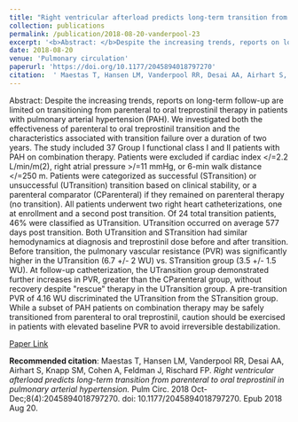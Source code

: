 ```yaml
--- 
title: "Right ventricular afterload predicts long-term transition from parenteral to oral treprostinil in pulmonary arterial hypertension." 
collection: publications 
permalink: /publication/2018-08-20-vanderpool-23 
excerpt: '<b>Abstract: </b>Despite the increasing trends, reports on long-term follow-up are limited on transitioning from parenteral to oral treprostinil therapy in patients with pulmonary arterial hypertension (PAH). We investigated both the effectiveness of parenteral to oral treprostinil transition and the characteristics associated with transition failure over [...]' 
date: 2018-08-20 
venue: 'Pulmonary circulation' 
paperurl: 'https://doi.org/10.1177/2045894018797270' 
citation:  ' Maestas T, Hansen LM, Vanderpool RR, Desai AA, Airhart S, Knapp SM, Cohen A, Feldman J, Rischard FP. <i>Right ventricular afterload predicts long-term transition from parenteral to oral treprostinil in pulmonary arterial hypertension.</i> Pulm Circ. 2018 Oct-Dec;8(4):2045894018797270. doi: 10.1177/2045894018797270. Epub 2018 Aug 20.' 
--- 
```

Abstract:  Despite the increasing trends, reports on long-term follow-up are limited on transitioning from parenteral to oral treprostinil therapy in patients with pulmonary arterial hypertension (PAH). We investigated both the effectiveness of parenteral to oral treprostinil transition and the characteristics associated with transition failure over a duration of two years. The study included 37 Group I functional class I and II patients with PAH on combination therapy. Patients were excluded if cardiac index </=2.2 L/min/m(2), right atrial pressure >/=11 mmHg, or 6-min walk distance </=250 m. Patients were categorized as successful (STransition) or unsuccessful (UTransition) transition based on clinical stability, or a parenteral comparator (CParenteral) if they remained on parenteral therapy (no transition). All patients underwent two right heart catheterizations, one at enrollment and a second post transition. Of 24 total transition patients, 46% were classified as UTransition. UTransition occurred on average 577 days post transition. Both UTransition and STransition had similar hemodynamics at diagnosis and treprostinil dose before and after transition. Before transition, the pulmonary vascular resistance (PVR) was significantly higher in the UTransition (6.7 +/- 2 WU) vs. STransition group (3.5 +/- 1.5 WU). At follow-up catheterization, the UTransition group demonstrated further increases in PVR, greater than the CParenteral group, without recovery despite "rescue" therapy in the UTransition group. A pre-transition PVR of 4.16 WU discriminated the UTransition from the STransition group. While a subset of PAH patients on combination therapy may be safely transitioned from parenteral to oral treprostinil, caution should be exercised in patients with elevated baseline PVR to avoid irreversible destabilization.  
 
[Paper Link](https://doi.org/10.1177/2045894018797270) 
 
<b>Recommended citation</b>:  Maestas T, Hansen LM, Vanderpool RR, Desai AA, Airhart S, Knapp SM, Cohen A, Feldman J, Rischard FP. <i>Right ventricular afterload predicts long-term transition from parenteral to oral treprostinil in pulmonary arterial hypertension.</i> Pulm Circ. 2018 Oct-Dec;8(4):2045894018797270. doi: 10.1177/2045894018797270. Epub 2018 Aug 20. 
